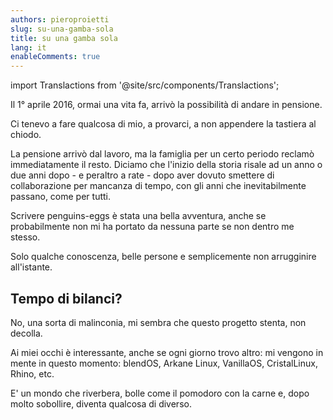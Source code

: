 ```yaml
---
authors: pieroproietti
slug: su-una-gamba-sola
title: su una gamba sola
lang: it
enableComments: true
---
```


import Translactions from '@site/src/components/Translactions';

<Translactions />

Il 1° aprile 2016, ormai una vita fa, arrivò la possibilità di andare in pensione.

Ci tenevo a fare qualcosa di mio, a provarci, a non appendere la tastiera al chiodo.

La pensione arrivò dal lavoro, ma la famiglia per un certo periodo reclamò immediatamente il resto. Diciamo che l'inizio della storia risale ad un anno o due anni dopo - e peraltro a rate - dopo aver dovuto smettere di collaborazione per mancanza di tempo, con gli anni che inevitabilmente passano, come per tutti.

Scrivere penguins-eggs è stata una bella avventura, anche se probabilmente non mi ha portato da nessuna parte se non dentro me stesso.

Solo qualche conoscenza, belle persone e semplicemente non arrugginire all'istante.

## Tempo di bilanci?

No, una sorta di malinconia, mi sembra che questo progetto stenta, non decolla.

Ai miei occhi è interessante, anche se ogni giorno trovo altro: mi vengono in mente in questo momento: blendOS, Arkane Linux, VanillaOS, CristalLinux, Rhino, etc.

E' un mondo che riverbera, bolle come il pomodoro con la carne e, dopo molto sobollire, diventa qualcosa di diverso.







